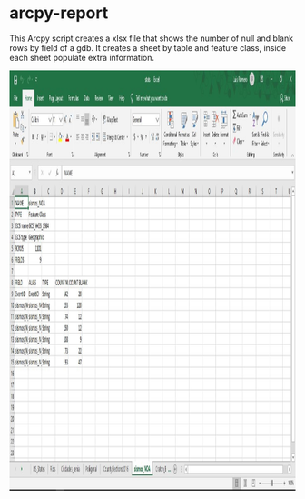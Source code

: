 # arcpy-report

This Arcpy script creates a xlsx file that shows the number of null and blank rows by field of a gdb. It creates a sheet by table and feature class, inside each sheet populate extra information.

<img src="https://github.com/luishromero/arcpy-report/blob/master/report-img.JPG" alt="Report Capture" height="740">
